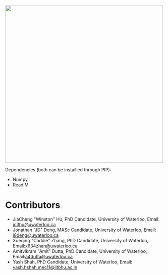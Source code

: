 
<img src="https://github.com/hujc91/PyPostPiv/blob/master/logo2.png" width="500">

Dependencies (both can be instailled through PIP):
- Numpy
- ReadIM

# Contributors
- JiaCheng "Winston" Hu, PhD Candidate, University of Waterloo, Email: jc3hu@uwaterloo.ca
- Jonathan "JD" Deng, MASc Candidate, University of Waterloo, Email: j8deng@uwaterloo.ca
- Xueqing "Caddie" Zhang, PhD Candidate, University of Waterloo, Email:x634zhan@uwaterloo.ca
- Amitvikram "Amit" Dutta, PhD Candidate, University of Waterloo, Email:a4dutta@uwaterloo.ca 
- Yash Shah, PhD Candidate, University of Waterloo, Email: yash.hshah.mec11@iitbhu.ac.in
